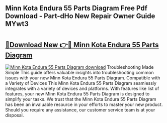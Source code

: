 ## Minn Kota Endura 55 Parts Diagram Free Pdf Download - Part-dHo New Repair Owner Guide MYwt3

# <h2><a href="http://dfj360b.blite.top/?on=Minn+Kota+Endura+55+Parts+Diagram">🔗Download New 👉🔴 Minn Kota Endura 55 Parts Diagram</a></h2>

[![Minn Kota Endura 55 Parts Diagram download](https://i.imgur.com/lujVjoI.png)](http://dfj360b.blite.top/?on=Minn+Kota+Endura+55+Parts+Diagram)
Troubleshooting Made Simple This guide offers valuable insights into troubleshooting common issues with your new Minn Kota Endura 55 Parts Diagram. Compatible with a Variety of Devices This Minn Kota Endura 55 Parts Diagram seamlessly integrates with a variety of devices and platforms. With features like list of features, your new Minn Kota Endura 55 Parts Diagram is designed to simplify your tasks. We trust that the Minn Kota Endura 55 Parts Diagram has been an invaluable resource in your efforts to master your new product. Should you require any assistance, our customer service team is at your disposal.
